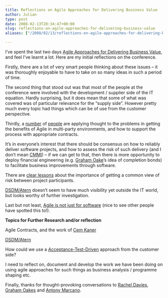 ```yaml
---
title: Reflections on Agile Approaches for Delivering Business Value
author: Julian
type: post
date: 2008-02-13T20:34:47+00:00
slug: reflections-on-agile-approaches-for-delivering-business-value 
aliases: ["/2008/02/13/reflections-on-agile-approaches-for-delivering-business-value"]

---
```

I’ve spent the last two days [Agile Approaches for Delivering Business Value][1], and feel I’ve learnt a lot. Here are my initial reflections on the conference.

Firstly, there are a lot of very smart people thinking about these issues – it was thoroughly enjoyable to have to take on so many ideas in such a period of time.

The second thing that stood out was that most of the people at the conference were involved with the development / supplier side of the IT equation. Hardly surprising, but it does mean that some of what was covered was of particular relevance for the “supply side”. However pretty much every topic had things which can be of use from the customer perspective.

Thirdly, a [number][2] of [people][3] are applying thought to the problems in getting the benefits of Agile in multi-party environments, and how to support the process with appropriate contracts.

It’s in everyone’s interest that there should be consensus on how to reliably deliver software projects, and how to assess the risk of such delivery (and I don’t mean [CMMI][4]) &#8211; if we can get to that, then there is more opportunity to deploy financial engineering (e.g. [Graham Oake][5]’s idea of completion bonds) to facilitate business improvements through software.

There are [clear lessons][6] about the importance of getting a common view of risk between project participants.

[DSDM/Atern][7] doesn’t seem to have much visibility yet outside the IT world, but looks worthy of further investigation.

Last but not least, [Agile is not just for software][8] (nice to see other people have spotted this to!).

**Topics for Further Research and/or reflection**

Agile Contracts, and the work of [Cem Kaner][9]

[DSDM/Atern][7]

How could we use a [Acceptance-Test-Driven][10] approach from the customer side?

I need to reflect on, document and develop the work we have been doing on using agile approaches for such things as business analysis / programme shaping etc.

Finally, thanks for thought-provoking conversations to [Rachel Davies][11], [Graham Oakes][5] and [Antony Marcano][12].

 [1]: https://www.synesthesia.co.uk/blog/archives/2008/02/12/conference-agile-approaches-for-delivering-business-value/
 [2]: https://duncanpierce.org/
 [3]: https://www.martinitconsulting.com/agile/home.html
 [4]: https://www.sei.cmu.edu/cmmi/
 [5]: https://www.grahamoakes.co.uk/
 [6]: https://www.synesthesia.co.uk/blog/archives/2008/02/12/case-study-delivering-a-public-private-partnership-using-dsdm/
 [7]: https://www.dsdm.org/atern/
 [8]: https://www.synesthesia.co.uk/blog/archives/2008/02/12/case-study-agile-analysis-a-proposition-assessment-case-study/
 [9]: https://www.kaner.com/index.html
 [10]: https://www.testingreflections.com/node/view/6464
 [11]: https://twelve71.typepad.com/rachel/
 [12]: https://www.testingreflections.com/blog/2